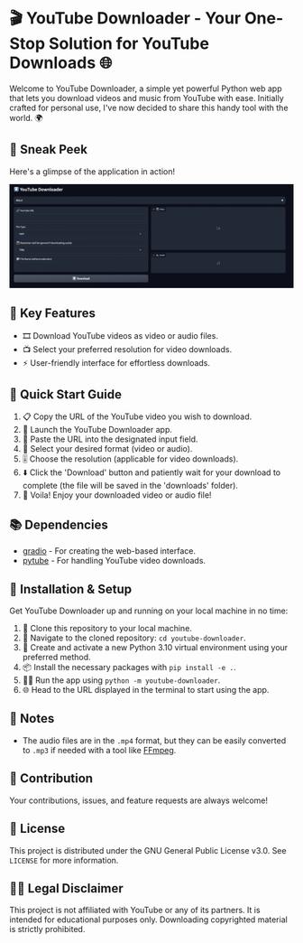 # 🎬 YouTube Downloader - Your One-Stop Solution for YouTube Downloads 🌐

Welcome to YouTube Downloader, a simple yet powerful Python web app that lets you download videos and music from YouTube with ease. Initially crafted for personal use, I've now decided to share this handy tool with the world. 🌍

## 📸 Sneak Peek
Here's a glimpse of the application in action!

![App Screenshot](assets/screenshot.png)

## 🌟 Key Features
- 🎞️ Download YouTube videos as video or audio files.
- 📺 Select your preferred resolution for video downloads.
- ⚡️ User-friendly interface for effortless downloads.

## 🚀 Quick Start Guide
1. 📋 Copy the URL of the YouTube video you wish to download.
2. 🚀 Launch the YouTube Downloader app.
3. 📌 Paste the URL into the designated input field.
4. 🔄 Select your desired format (video or audio).
5. 🎚️ Choose the resolution (applicable for video downloads).
6. ⬇️ Click the 'Download' button and patiently wait for your download to complete (the file will be saved in the 'downloads' folder).
7. 🎉 Voila! Enjoy your downloaded video or audio file!

## 📚 Dependencies
- [gradio](https://www.gradio.app) - For creating the web-based interface.
- [pytube](https://github.com/pytube/pytube) - For handling YouTube video downloads.

## 🔧 Installation & Setup
Get YouTube Downloader up and running on your local machine in no time:

1. 📂 Clone this repository to your local machine.
2. 🚀 Navigate to the cloned repository: `cd youtube-downloader`.
3. 🌱 Create and activate a new Python 3.10 virtual environment using your preferred method.
4. 📦 Install the necessary packages with `pip install -e .`.
5. 🏃‍♀️ Run the app using `python -m youtube-downloader`.
6. 🌐 Head to the URL displayed in the terminal to start using the app.

## 📝 Notes
- The audio files are in the `.mp4` format, but they can be easily converted to `.mp3` if needed with a tool like [FFmpeg](https://ffmpeg.org).

## 🙌 Contribution
Your contributions, issues, and feature requests are always welcome!

## 📃 License
This project is distributed under the GNU General Public License v3.0. See `LICENSE` for more information.

## 🧑‍⚖️ Legal Disclaimer
This project is not affiliated with YouTube or any of its partners. It is intended for educational purposes only. Downloading copyrighted material is strictly prohibited.